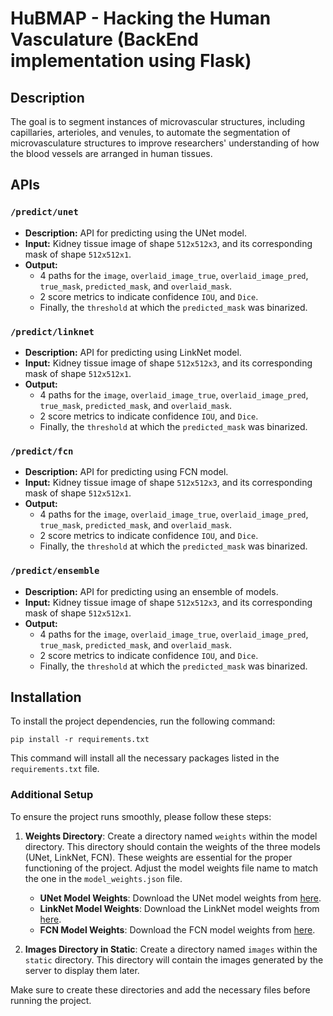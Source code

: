 # HuBMAP - Hacking the Human Vasculature (BackEnd implementation using Flask)

## Description
The goal is to segment instances of microvascular structures, including capillaries, arterioles, and venules, to automate the segmentation of microvasculature structures to improve researchers' understanding of how the blood vessels are arranged in human tissues.

## APIs
### `/predict/unet`
- **Description:** API for predicting using the UNet model.
- **Input:** Kidney tissue image of shape `512x512x3`, and its corresponding mask of shape `512x512x1`.
- **Output:**
  - 4 paths for the `image`, `overlaid_image_true`, `overlaid_image_pred`, `true_mask`, `predicted_mask`, and `overlaid_mask`.
  - 2 score metrics to indicate confidence `IOU`, and `Dice`.
  - Finally, the `threshold` at which the `predicted_mask` was binarized.

### `/predict/linknet`
- **Description:** API for predicting using LinkNet model.
- **Input:** Kidney tissue image of shape `512x512x3`, and its corresponding mask of shape `512x512x1`.
- **Output:**
  - 4 paths for the `image`, `overlaid_image_true`, `overlaid_image_pred`, `true_mask`, `predicted_mask`, and `overlaid_mask`.
  - 2 score metrics to indicate confidence `IOU`, and `Dice`.
  - Finally, the `threshold` at which the `predicted_mask` was binarized.

### `/predict/fcn`
- **Description:** API for predicting using FCN model.
- **Input:** Kidney tissue image of shape `512x512x3`, and its corresponding mask of shape `512x512x1`.
- **Output:**
  - 4 paths for the `image`, `overlaid_image_true`, `overlaid_image_pred`, `true_mask`, `predicted_mask`, and `overlaid_mask`.
  - 2 score metrics to indicate confidence `IOU`, and `Dice`.
  - Finally, the `threshold` at which the `predicted_mask` was binarized.

### `/predict/ensemble`
- **Description:** API for predicting using an ensemble of models.
- **Input:** Kidney tissue image of shape `512x512x3`, and its corresponding mask of shape `512x512x1`.
- **Output:**
  - 4 paths for the `image`, `overlaid_image_true`, `overlaid_image_pred`, `true_mask`, `predicted_mask`, and `overlaid_mask`.
  - 2 score metrics to indicate confidence `IOU`, and `Dice`.
  - Finally, the `threshold` at which the `predicted_mask` was binarized.

## Installation
To install the project dependencies, run the following command:

```
pip install -r requirements.txt
```

This command will install all the necessary packages listed in the `requirements.txt` file.

### Additional Setup

To ensure the project runs smoothly, please follow these steps:

1. **Weights Directory**: Create a directory named `weights` within the model directory. This directory should contain the weights of the three models (UNet, LinkNet, FCN). These weights are essential for the proper functioning of the project. Adjust the model weights file name to match the one in the `model_weights.json` file.

    - **UNet Model Weights**: Download the UNet model weights from [here](https://www.kaggle.com/datasets/ahmedmaherelsaeidy/hupmap-unet-pretrained-weights).
    - **LinkNet Model Weights**: Download the LinkNet model weights from [here](http://example.com/linknet_weights).
    - **FCN Model Weights**: Download the FCN model weights from [here](http://example.com/fcn_weights).

2. **Images Directory in Static**: Create a directory named `images` within the `static` directory. This directory will contain the images generated by the server to display them later.

Make sure to create these directories and add the necessary files before running the project.


